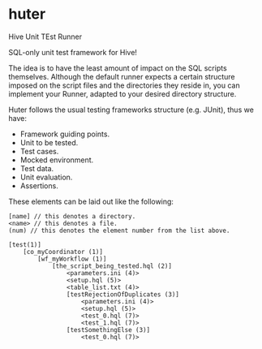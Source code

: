 # huter
Hive Unit TEst Runner

SQL-only unit test framework for Hive!

The idea is to have the least amount of impact on the SQL scripts themselves. Although the default runner expects a certain structure imposed on the script files and the directories they reside in, you can implement your Runner, adapted to your desired directory structure.

Huter follows the usual testing frameworks structure (e.g. JUnit), thus we have:
- Framework guiding points.
- Unit to be tested.
- Test cases.
- Mocked environment.
- Test data.
- Unit evaluation.
- Assertions.

These elements can be laid out like the following:

```
[name] // this denotes a directory.
<name> // this denotes a file.
(num) // this denotes the element number from the list above. 

[test(1)]
	[co_myCoordinator (1)]
		[wf_myWorkflow (1)]
			[the_script_being_tested.hql (2)]
				<parameters.ini (4)>
				<setup.hql (5)>
				<table_list.txt (4)>
				[testRejectionOfDuplicates (3)]
					<parameters.ini (4)>
					<setup.hql (5)>
					<test_0.hql (7)>
					<test_1.hql (7)>
				[testSomethingElse (3)]
					<test_0.hql (7)>
```
